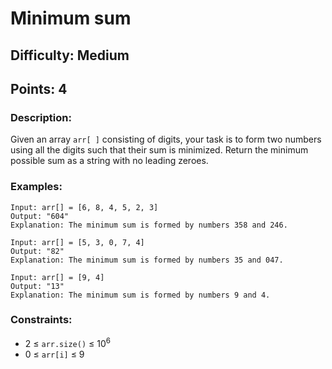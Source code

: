 # Minimum sum
## Difficulty: Medium
## Points: 4
### Description:
Given an array `arr[ ]` consisting of digits, your task is to form two numbers using all the digits such that their sum is minimized. Return the minimum possible sum as a string with no leading zeroes.

### Examples:
```
Input: arr[] = [6, 8, 4, 5, 2, 3]
Output: "604"
Explanation: The minimum sum is formed by numbers 358 and 246.
```
```
Input: arr[] = [5, 3, 0, 7, 4]
Output: "82"
Explanation: The minimum sum is formed by numbers 35 and 047.
```
```
Input: arr[] = [9, 4]
Output: "13"
Explanation: The minimum sum is formed by numbers 9 and 4.
```
### Constraints:
- 2 ≤ `arr.size()` ≤ 10<sup>6</sup>
- 0 ≤ `arr[i]` ≤ 9
